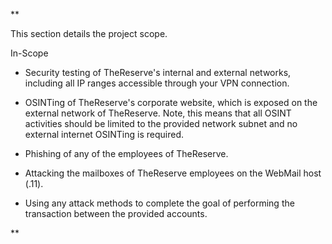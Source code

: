**

This section details the project scope.

In-Scope

- Security testing of TheReserve's internal and external networks, including all IP ranges accessible through your VPN connection.
    
- OSINTing of TheReserve's corporate website, which is exposed on the external network of TheReserve. Note, this means that all OSINT activities should be limited to the provided network subnet and no external internet OSINTing is required.
    
- Phishing of any of the employees of TheReserve.
    
- Attacking the mailboxes of TheReserve employees on the WebMail host (.11).
    
- Using any attack methods to complete the goal of performing the transaction between the provided accounts.
    

**